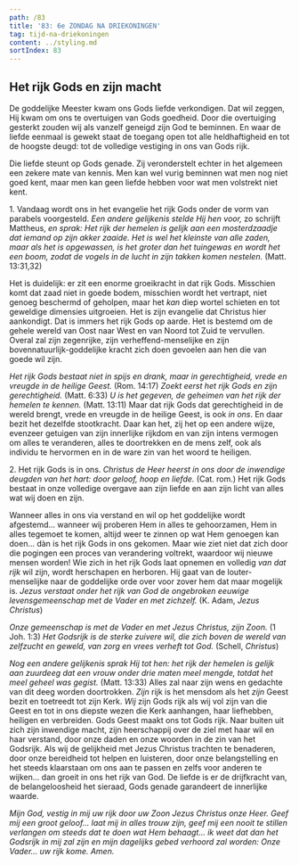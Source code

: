 ```yaml
---
path: /83
title: '83: 6e ZONDAG NA DRIEKONINGEN'
tag: tijd-na-driekoningen
content: ../styling.md
sortIndex: 83
---
```


## Het rijk Gods en zijn macht

De goddelijke Meester kwam ons Gods liefde verkondigen. Dat wil zeggen, Hij kwam om ons te overtuigen van Gods goedheid. Door die overtuiging gesterkt zouden wij als vanzelf geneigd zijn God te beminnen. En waar de liefde eenmaal is gewekt staat de toegang open tot alle heldhaftigheid en tot de hoogste deugd: tot de volledige vestiging in ons van Gods rijk.

Die liefde steunt op Gods genade. Zij veronderstelt echter in het algemeen een zekere mate van kennis. Men kan wel vurig beminnen wat men nog niet goed kent, maar men kan geen liefde hebben voor wat men volstrekt niet kent.

1\. Vandaag wordt ons in het evangelie het rijk Gods onder de vorm van parabels voorgesteld. _Een andere gelijkenis stelde Hij hen voor,_ zo schrijft Mattheus, _en sprak: Het rijk der hemelen is gelijk aan een mosterdzaadje dat iemand op zijn akker zaaide. Het is wel het kleinste van alle zaden, maar als het is opgewassen, is het groter dan het tuingewas en wordt het een boom, zodat de vogels in de lucht in zijn takken komen nestelen._ (Matt. 13:31,32)

Het is duidelijk: er zit een enorme groeikracht in dat rijk Gods. Misschien komt dat zaad niet in goede bodem, misschien wordt het vertrapt, niet genoeg beschermd of geholpen, maar het _kan_ diep wortel schieten en tot geweldige dimensies uitgroeien. Het is zijn evangelie dat Christus hier aankondigt. Dat is immers het rijk Gods op aarde. Het is bestemd om de gehele wereld van Oost naar West en van Noord tot Zuid te vervullen. Overal zal zijn zegenrijke, zijn verheffend-menselijke en zijn bovennatuurlijk-goddelijke kracht zich doen gevoelen aan hen die van goede wil zijn.

_Het rijk Gods bestaat niet in spijs en drank, maar in gerechtigheid, vrede en vreugde in de heilige Geest._ (Rom. 14:17) _Zoekt eerst het rijk Gods en zijn gerechtigheid._ (Matt. 6:33) _U is het gegeven, de geheimen van het rijk der hemelen te kennen._ (Matt. 13:11) Maar dat rijk Gods dat gerechtigheid in de wereld brengt, vrede en vreugde in de heilige Geest, is ook _in ons_. En daar bezit het dezelfde stootkracht. Daar kan het, zij het op een andere wijze, evenzeer getuigen van zijn innerlijke rijkdom en van zijn intens vermogen om alles te veranderen, alles te doortrekken en de mens zelf, ook als individu te hervormen en in de ware zin van het woord te heiligen.

2\. Het rijk Gods is in ons. _Christus de Heer heerst in ons door de inwendige deugden van het hart: door geloof, hoop en liefde._ (Cat. rom.) Het rijk Gods bestaat in onze volledige overgave aan zijn liefde en aan zijn licht van alles wat wij doen en zijn.

Wanneer alles in ons via verstand en wil op het goddelijke wordt afgestemd... wanneer wij proberen Hem in alles te gehoorzamen, Hem in alles tegemoet te komen, altijd weer te zinnen op wat Hem genoegen kan doen... dàn is het rijk Gods in ons gekomen. Maar wie ziet niet dat zich door die pogingen een proces van verandering voltrekt, waardoor wij nieuwe mensen worden! Wie zich in het rijk Gods laat opnemen en volledig _van dat rijk_ wil zijn, wordt herschapen en herboren. Hij gaat van de louter-menselijke naar de goddelijke orde over voor zover hem dat maar mogelijk is. _Jezus verstaat onder het rijk van God de ongebroken eeuwige levensgemeenschap met de Vader en met zichzelf._ (K. Adam, _Jezus Christus_)

_Onze gemeenschap is met de Vader en met Jezus Christus, zijn Zoon._ (1 Joh. 1:3) _Het Godsrijk is de sterke zuivere wil, die zich boven de wereld van zelfzucht en geweld, van zorg en vrees verheft tot God._ (Schell, _Christus_)

_Nog een andere gelijkenis sprak Hij tot hen: het rijk der hemelen is gelijk aan zuurdeeg dat een vrouw onder drie maten meel mengde, totdat het meel geheel was gegist._ (Matt. 13:33) Alles zal naar zijn wens en gedachte van dit deeg worden doortrokken. _Zijn_ rijk is het mensdom als het _zijn_ Geest bezit en toetreedt tot zijn Kerk. _Wij_ zijn Gods rijk als wij vol zijn van die Geest en tot in ons diepste wezen die Kerk aanhangen, haar liefhebben, heiligen en verbreiden. Gods Geest maakt ons tot Gods rijk. Naar buiten uit zich zijn inwendige macht, zijn heerschappij over de ziel met haar wil en haar verstand, door onze daden en onze woorden in de zin van het Godsrijk. Als wij de gelijkheid met Jezus Christus trachten te benaderen, door onze bereidheid tot helpen en luisteren, door onze belangstelling en het steeds klaarstaan om ons aan te passen en zelfs voor anderen te wijken... dan groeit in ons het rijk van God. De liefde is er de drijfkracht van, de belangeloosheid het sieraad, Gods genade garandeert de innerlijke waarde.

_Mijn God, vestig in mij uw rijk door uw Zoon Jezus Christus onze Heer. Geef mij een groot geloof... laat mij in alles trouw zijn, geef mij een nooit te stillen verlangen om steeds dat te doen wat Hem behaagt... ik weet dat dan het Godsrijk in mij zal zijn en mijn dagelijks gebed verhoord zal worden: Onze Vader... uw rijk kome. Amen._
